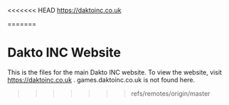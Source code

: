 <<<<<<< HEAD
https://daktoinc.co.uk

=======
# Dakto INC Website
This is the files for the main Dakto INC website. To view the website, visit https://daktoinc.co.uk .
games.daktoinc.co.uk is not found here.
>>>>>>> refs/remotes/origin/master
